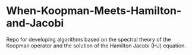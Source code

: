# When-Koopman-Meets-Hamilton-and-Jacobi
Repo for developing algorithms based on the spectral theory of the Koopman operator and the solution of the Hamilton Jacobi (HJ) equation.
